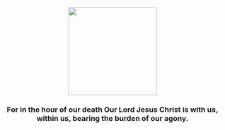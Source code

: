 <div id="header" align="center">
  <img src="https://media.giphy.com/media/UvPvsX9oMlMWs/giphy.gif" width="200"/>
</div>

<h3 style="text-align: center;"> For in the hour of our death Our Lord Jesus Christ is with us, within us, bearing the burden of our agony. </h3>

